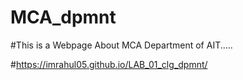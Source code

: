 # MCA_dpmnt

#This is a Webpage About MCA Department of AIT.....

#https://imrahul05.github.io/LAB_01_clg_dpmnt/
